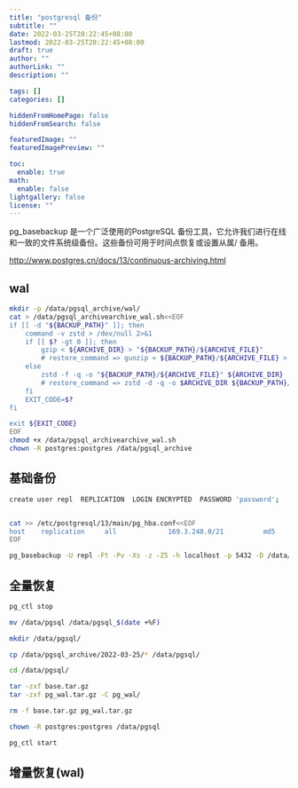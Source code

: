 ```yaml
---
title: "postgresql 备份"
subtitle: ""
date: 2022-03-25T20:22:45+08:00
lastmod: 2022-03-25T20:22:45+08:00
draft: true
author: ""
authorLink: ""
description: ""

tags: []
categories: []

hiddenFromHomePage: false
hiddenFromSearch: false

featuredImage: ""
featuredImagePreview: ""

toc:
  enable: true
math:
  enable: false
lightgallery: false
license: ""
---
```


pg_basebackup 是一个广泛使用的PostgreSQL 备份工具，它允许我们进行在线和一致的文件系统级备份。这些备份可用于时间点恢复或设置从属/ 备用。

<!--more-->

http://www.postgres.cn/docs/13/continuous-archiving.html

## wal

```sh
mkdir -p /data/pgsql_archive/wal/
cat > /data/pgsql_archivearchive_wal.sh<<EOF
if [[ -d "${BACKUP_PATH}" ]]; then
    command -v zstd > /dev/null 2>&1
    if [[ $? -gt 0 ]]; then
        gzip < ${ARCHIVE_DIR} > "${BACKUP_PATH}/${ARCHIVE_FILE}"
        # restore_command => gunzip < ${BACKUP_PATH}/${ARCHIVE_FILE} > $ARCHIVE_DIR
    else
        zstd -f -q -o "${BACKUP_PATH}/${ARCHIVE_FILE}" ${ARCHIVE_DIR}
        # restore_command => zstd -d -q -o $ARCHIVE_DIR ${BACKUP_PATH}/${ARCHIVE_FILE}
    fi
    EXIT_CODE=$?
fi

exit ${EXIT_CODE}
EOF
chmod +x /data/pgsql_archivearchive_wal.sh
chown -R postgres:postgres /data/pgsql_archive
```

## 基础备份

```sh
create user repl  REPLICATION  LOGIN ENCRYPTED  PASSWORD 'password';


cat >> /etc/postgresql/13/main/pg_hba.conf<<EOF
host    replication     all             169.3.248.0/21          md5
EOF

pg_basebackup -U repl -Ft -Pv -Xs -z -Z5 -h localhost -p 5432 -D /data/pgsql_archive/$(date +%F)
```

## 全量恢复

```sh
pg_ctl stop

mv /data/pgsql /data/pgsql_$(date +%F)

mkdir /data/pgsql/

cp /data/pgsql_archive/2022-03-25/* /data/pgsql/

cd /data/pgsql/

tar -zxf base.tar.gz 
tar -zxf pg_wal.tar.gz -C pg_wal/

rm -f base.tar.gz pg_wal.tar.gz 

chown -R postgres:postgres /data/pgsql

pg_ctl start

```

## 增量恢复(wal)

